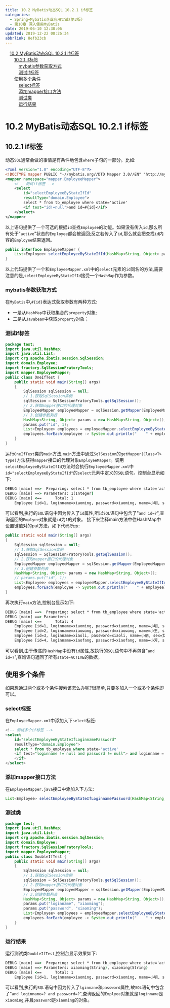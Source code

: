```yaml
---
title: 10.2 MyBatis动态SQL 10.2.1 if标签
categories: 
  - Spring+Mybatis企业应用实战(第2版)
  - 第10章 深入使用MyBatis
date: 2019-06-10 12:30:06
updated: 2019-12-22 08:26:34
abbrlink: 8efb23cb
---
```

<div id='my_toc'><a href="/JavaReadingNotes/8efb23cb/#10-2-MyBatis动态SQL-10-2-1-if标签" class="header_1">10.2 MyBatis动态SQL 10.2.1 if标签</a><br><a href="/JavaReadingNotes/8efb23cb/#10-2-1-if标签" class="header_2">10.2.1 if标签</a><br><a href="/JavaReadingNotes/8efb23cb/#mybatis参数获取方式" class="header_3">mybatis参数获取方式</a><br><a href="/JavaReadingNotes/8efb23cb/#测试if标签" class="header_3">测试if标签</a><br><a href="/JavaReadingNotes/8efb23cb/#使用多个条件" class="header_2">使用多个条件</a><br><a href="/JavaReadingNotes/8efb23cb/#select标签" class="header_3">select标签</a><br><a href="/JavaReadingNotes/8efb23cb/#添加mapper接口方法" class="header_3">添加mapper接口方法</a><br><a href="/JavaReadingNotes/8efb23cb/#测试类" class="header_3">测试类</a><br><a href="/JavaReadingNotes/8efb23cb/#运行结果" class="header_3">运行结果</a><br></div>
<style>.header_1{margin-left: 1em;}.header_2{margin-left: 2em;}.header_3{margin-left: 3em;}.header_4{margin-left: 4em;}.header_5{margin-left: 5em;}.header_6{margin-left: 6em;}</style>
<!--more-->
<script>if (navigator.platform.search('arm')==-1){document.getElementById('my_toc').style.display = 'none';}var e,p = document.getElementsByTagName('p');while (p.length>0) {e = p[0];e.parentElement.removeChild(e);}</script>

<!--end-->
# 10.2 MyBatis动态SQL 10.2.1 if标签 #
## 10.2.1 if标签 ##
动态`SQL`通常会做的事情是有条件地包含`where`子句的一部分。比如:
```xml
<?xml version="1.0" encoding="UTF-8"?>
<!DOCTYPE mapper PUBLIC "-//mybatis.org//DTD Mapper 3.0//EN" "http://mybatis.org/dtd/mybatis-3-mapper.dtd" >
<mapper namespace="mapper.EmployeeMapper">
    <!-- 测试if标签 -->
    <select
        id="selectEmployeeByStateIfId"
        resultType="domain.Employee">
        select * from tb_employee where state='active'
        <if test="id!=null">and id=#{id}</if>
    </select>
</mapper>
```
以上语句提供了一个可选的根据`id`查找`Employee`的功能。如果没有传入`id`,那么所有处于"`active`"状态的`Employee`都会被返回;反之若传入了`id`,那么就会把查找`id`内容的`Employee`结果返回。
```java
public interface EmployeeMapper {
    List<Employee> selectEmployeeByStateIfId(HashMap<String, Object> params);
}
```
以上代码提供了一个和`EmployeeMapper.xml`中的`select`元素的`id`同名的方法,需要注意的是,`selectEmployeeByStateIfId`接受一个`HashMap`作为参数。
### mybatis参数获取方式 ###
在`MyBatis`中,`#{id}`表达式获取参数有两种方式:
- 一是从`HashMap`中获取集合的`property`对象;
- 二是从`Javabean`中获取`property`对象；

### 测试if标签 ###
```java
package test;
import java.util.HashMap;
import java.util.List;
import org.apache.ibatis.session.SqlSession;
import domain.Employee;
import fractory.SqlSessionFratoryTools;
import mapper.EmployeeMapper;
public class OneIfTest {
    public static void main(String[] args)
    {
        SqlSession sqlSession = null;
        // 1.获取SqlSession实例
        sqlSession = SqlSessionFratoryTools.getSqlSession();
        // 2.获取mapper接口的代理对象
        EmployeeMapper employeeMapper = sqlSession.getMapper(EmployeeMapper.class);
        // 3.创建参数列表
        HashMap<String, Object> params = new HashMap<String, Object>();
        params.put("id", 1);
        List<Employee> employees = employeeMapper.selectEmployeeByStateIfId(params);
        employees.forEach(employee -> System.out.println("    " + employee));
    }
}
```
运行`OneIfTest`类的`main`方法,`main`方法中通过`SqlSession`的`getMapper(Class<T> type)`方法获得`mapper`接口的代理对象`EmployeeMapper`。调用`selectEmployeeByStateIfId`方法时会执行`EmployeeMapper.xml`中`id="selectEmployeeByStateIfId"`的`select`元素中定义的`SQL`语句。控制台显示如下:
```cmd
DEBUG [main] ==>  Preparing: select * from tb_employee where state='active' and id=? 
DEBUG [main] ==> Parameters: 1(Integer)
DEBUG [main] <==      Total: 1
    Employee [id=1, loginname=xiaoming, password=xiaoming, name=小明, sex=男, age=19, phone=123456789123, sal=9800.0, state=active]
```
可以看到,执行的`SQL`语句中因为传入了`id`属性,所以`SQL`语句中包含了"`and id=?`",查询返回的`Emplyee`对象就是`id`为`1`的对象。
接下来注释main方法中往HashMap中设置键值对的put方法，如下代码所示:
```java
public static void main(String[] args)
{
    SqlSession sqlSession = null;
    // 1.获取SqlSession实例
    sqlSession = SqlSessionFratoryTools.getSqlSession();
    // 2.获取mapper接口的代理对象
    EmployeeMapper employeeMapper = sqlSession.getMapper(EmployeeMapper.class);
    // 3.创建参数列表
    HashMap<String, Object> params = new HashMap<String, Object>();
    // params.put("id", 1);
    List<Employee> employees = employeeMapper.selectEmployeeByStateIfId(params);
    employees.forEach(employee -> System.out.println("    " + employee));
}
```
再次执行`main`方法,控制台显示如下:
```cmd
DEBUG [main] ==>  Preparing: select * from tb_employee where state='active' 
DEBUG [main] ==> Parameters: 
DEBUG [main] <==      Total: 4
    Employee [id=1, loginname=xiaoming, password=xiaoming, name=小明, sex=男, age=19, phone=123456789123, sal=9800.0, state=active]
    Employee [id=2, loginname=xiaowang, password=xiaowang, name=小王, sex=男, age=21, phone=123456789123, sal=6800.0, state=active]
    Employee [id=3, loginname=xiaoli, password=xiaoli, name=小丽, sex=女, age=23, phone=123456789123, sal=7800.0, state=active]
    Employee [id=4, loginname=xiaofang, password=xiaofang, name=小芳, sex=女, age=22, phone=123456789123, sal=8800.0, state=active]
```
可以看到,由于传递的`HashMap`中没有`id`属性,故执行的`SQL`语句中不再包含"`and id=?`",查询语句返回了所有`state=ACTIVE`的数据。
## 使用多个条件 ##
如果想通过两个或多个条件搜索该怎么办呢?很简单,只要多加入一个或多个条件即可以。
### select标签 ###
在`EmployeeMapper.xml`中添加入下`select`标签:
```sql
<!-- 测试多个if标签 -->
<select
    id="selectEmployeeByStateIfLoginnamePassword"
    resultType="domain.Employee">
    select * from tb_employee where state='active'
    <if test="loginname != null and password != null"> and loginname = #{loginname} and password = #{password}
    </if>
</select>
```
### 添加mapper接口方法 ###
在`EmployeeMapper.java`接口中添加入下方法:
```java
List<Employee> selectEmployeeByStateIfLoginnamePassword(HashMap<String, Object> params);
```
### 测试类 ###
```java
package test;
import java.util.HashMap;
import java.util.List;
import org.apache.ibatis.session.SqlSession;
import domain.Employee;
import fractory.SqlSessionFratoryTools;
import mapper.EmployeeMapper;
public class DoubleIfTest {
    public static void main(String[] args)
    {
        SqlSession sqlSession = null;
        // 1.获取SqlSession实例
        sqlSession = SqlSessionFratoryTools.getSqlSession();
        // 2.获取mapper接口的代理对象
        EmployeeMapper employeeMapper = sqlSession.getMapper(EmployeeMapper.class);
        // 3.创建参数列表
        HashMap<String, Object> params = new HashMap<String, Object>();
        params.put("loginname", "xiaoming");
        params.put("password", "xiaoming");
        List<Employee> employees = employeeMapper.selectEmployeeByStateIfLoginnamePassword(params);
        employees.forEach(employee -> System.out.println("    " + employee));
    }
}
```
### 运行结果 ###
运行测试类`DoubleIfTest`,控制台显示效果如下:
```cmd
DEBUG [main] ==>  Preparing: select * from tb_employee where state='active' and loginname = ? and password = ? 
DEBUG [main] ==> Parameters: xiaoming(String), xiaoming(String)
DEBUG [main] <==      Total: 1
    Employee [id=1, loginname=xiaoming, password=xiaoming, name=小明, sex=男, age=19, phone=123456789123, sal=9800.0, state=active]
```
可以看到,执行的`SQL`语句中因为传入了`lginnane`和`password`属性,故`SQL`语句中包含了"`and loginname=? and password=?`",查询返回的`Emplyee`对象就是`loginname`是`xiaoming`,并且`password`是`xiaoming`的对象。
